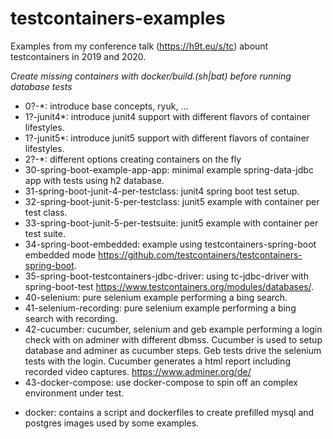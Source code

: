 # testcontainers-examples
Examples from my conference talk (https://h9t.eu/s/tc) abount testcontainers in 2019 and 2020.

*Create missing containers with docker/build.(sh|bat) before running database tests*

+ 0?-*: introduce base concepts, ryuk, ...
+ 1?-junit4*: introduce junit4 support with different flavors of container lifestyles. 
+ 1?-junit5*: introduce junit5 support with different flavors of container lifestyles.
+ 2?-*: different options creating containers on the fly
+ 30-spring-boot-example-app-app: minimal example spring-data-jdbc app with tests using h2 database. 
+ 31-spring-boot-junit-4-per-testclass: junit4 spring boot test setup.
+ 32-spring-boot-junit-5-per-testclass: junit5 example with container per test class.
+ 33-spring-boot-junit-5-per-testsuite: junit5 example with container per test suite.
+ 34-spring-boot-embedded: example using testcontainers-spring-boot embedded mode https://github.com/testcontainers/testcontainers-spring-boot.
+ 35-spring-boot-testcontainers-jdbc-driver: using tc-jdbc-driver with spring-boot-test https://www.testcontainers.org/modules/databases/.
+ 40-selenium: pure selenium example performing a bing search.
+ 41-selenium-recording: pure selenium example performing a bing search with recording.
+ 42-cucumber: cucumber, selenium and geb example performing a login check with on
adminer with different dbmss. Cucumber is used to setup database and 
adminer as cucumber steps. Geb tests drive the selenium tests with the login. Cucumber generates a html report including recorded video captures.
 https://www.adminer.org/de/
+ 43-docker-compose: use docker-compose to spin off an complex environment under test.  
* docker: contains a script and dockerfiles to create prefilled mysql and postgres images used by some examples.